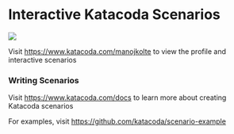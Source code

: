# Interactive Katacoda Scenarios

[![](http://shields.katacoda.com/katacoda/manojkolte/count.svg)](https://www.katacoda.com/manojkolte "Get your profile on Katacoda.com")

Visit https://www.katacoda.com/manojkolte to view the profile and interactive scenarios

### Writing Scenarios
Visit https://www.katacoda.com/docs to learn more about creating Katacoda scenarios

For examples, visit https://github.com/katacoda/scenario-example
